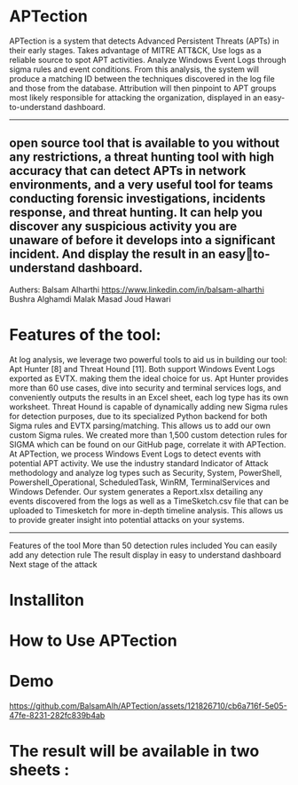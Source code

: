 # APTection
APTection is a system that detects Advanced Persistent Threats (APTs) in their early stages. Takes advantage of MITRE ATT&CK, Use logs as a reliable source to spot APT activities. Analyze Windows Event Logs through sigma rules and event conditions. From this analysis, the system will produce a matching ID between the techniques discovered in the log file and those from the database. Attribution will then pinpoint to APT groups most likely responsible for attacking the organization, displayed in an easy-to-understand dashboard. 

----------------
open source tool that is available to you without any restrictions, 
a threat hunting tool with high accuracy that can detect 
APTs in network environments, and a very useful tool for 
teams conducting forensic investigations, incidents
response, and threat hunting. It can help you discover any 
suspicious activity you are unaware of before it develops 
into a significant incident. And display the result in an easyto-understand dashboard.
--------
Authers:
Balsam Alharthi https://www.linkedin.com/in/balsam-alharthi
Bushra Alghamdi
Malak Masad
Joud Hawari
# Features of the tool:
At log analysis, we leverage two powerful tools to aid us in 
building our tool: Apt Hunter [8] and Threat Hound [11]. 
Both support Windows Event Logs exported as EVTX. 
making them the ideal choice for us. Apt Hunter provides 
more than 60 use cases, dive into security and terminal 
services logs, and conveniently outputs the results in an 
Excel sheet, each log type has its own worksheet. Threat 
Hound is capable of dynamically adding new Sigma rules 
for detection purposes, due to its specialized Python 
backend for both Sigma rules and EVTX parsing/matching. 
This allows us to add our own custom Sigma rules. We 
created more than 1,500 custom detection rules for SIGMA 
which can be found on our GitHub page, correlate it with 
APTection. At APTection, we process Windows Event Logs 
to detect events with potential APT activity. We use the 
industry standard Indicator of Attack methodology and 
analyze log types such as Security, System, PowerShell, 
Powershell_Operational, ScheduledTask, WinRM, 
TerminalServices and Windows Defender. Our system 
generates a Report.xlsx detailing any events discovered 
from the logs as well as a TimeSketch.csv file that can be 
uploaded to Timesketch for more in-depth timeline analysis. 
This allows us to provide greater insight into potential 
attacks on your systems.

-----------------
Features of the tool
More than 50 detection rules included
You can easily add any detection rule
The result display in easy to understand dashboard
Next stage of the attack


# Installiton

# How to Use APTection
# Demo
https://github.com/BalsamAlh/APTection/assets/121826710/cb6a716f-5e05-47fe-8231-282fc839b4ab
# The result will be available in two sheets :
